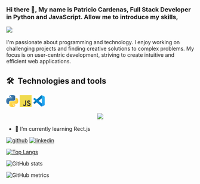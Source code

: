 ### Hi there 👋, My name is Patricio Cardenas, Full Stack Developer in Python and JavaScript. Allow me to introduce my skills,
![](https://media.licdn.com/dms/image/D4E16AQHxsQFYmNXVOA/profile-displaybackgroundimage-shrink_350_1400/0/1681000424942?e=1696464000&v=beta&t=bg5j3PQn-ILKRoxSnqnDba_AT9tpwZwcfqv0CiPL_NQ)

I'm passionate about programming and technology. I enjoy working on challenging projects and finding creative solutions to complex problems. My focus is on user-centric development, striving to create intuitive and efficient web applications.

## 🛠  Technologies and tools
  <a href="https://www.python.org/" title="Python"><img src="icons/python.png" /></a>
  <a href="https://en.wikipedia.org/wiki/JavaScript" title="JavaScript"><img src="icons/javascript.png" /></a>
  <a href="https://code.visualstudio.com/" title="Visual Studio Code"><img src="icons/vscode.png" /></a>
  <br>
  <p align="center">
  <a href="https://skillicons.dev">
    <img src="https://skillicons.dev/icons?i=git,kubernetes,docker,c,vim" />
  </a>
</p>
  
- 🌱 I’m currently learning Rect.js 


[<img src='https://cdn.jsdelivr.net/npm/simple-icons@3.0.1/icons/github.svg' alt='github' height='40'>](https://github.com/Th3Blaze)  [<img src='https://cdn.jsdelivr.net/npm/simple-icons@3.0.1/icons/linkedin.svg' alt='linkedin' height='40'>](https://www.linkedin.com/in/https://www.linkedin.com/in/patriciocardenasz//)  

[![Top Langs](https://github-readme-stats.vercel.app/api/top-langs/?username=Th3Blaze)](https://github.com/anuraghazra/github-readme-stats)

![GitHub stats](https://github-readme-stats.vercel.app/api?username=Th3Blaze&show_icons=true)  

![GitHub metrics](https://metrics.lecoq.io/Th3Blaze)  

